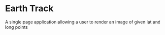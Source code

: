 # Earth Track
A single page application allowing a user to render an image of given lat and long points
